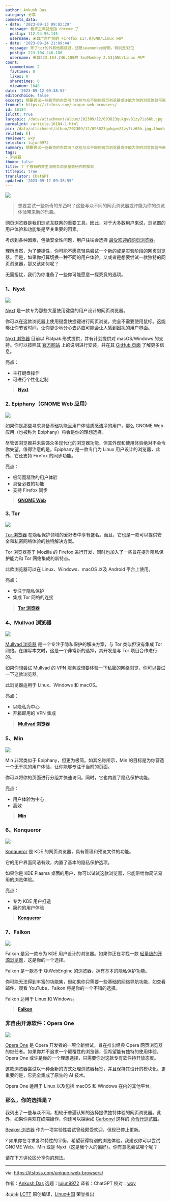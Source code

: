 ```yaml
---
author: Ankush Das
category: 分享
comments_data:
- date: '2023-09-13 09:02:29'
  message: 看来主流就是指 chrome 了
  postip: 112.94.96.145
  username: 来自广东广州的 Firefox 117.0|GNU/Linux 用户
- date: '2023-09-24 21:09:44'
  message: 除了tor的外其他都试过，还是seamonkey好用，特别是32位
  postip: 223.104.246.180
  username: 来自223.104.246.180的 SeaMonkey 2.53|GNU/Linux 用户
count:
  commentnum: 2
  favtimes: 0
  likes: 0
  sharetimes: 0
  viewnum: 1848
date: '2023-09-12 09:38:55'
editorchoice: false
excerpt: 想要尝试一些新奇的东西吗？这些与众不同的网页浏览器或许能为你的浏览体验带来新的乐趣。
fromurl: https://itsfoss.com/unique-web-browsers/
id: 16184
islctt: true
largepic: /data/attachment/album/202309/12/093823qukgvv81zy7iz68b.jpg
permalink: /article-16184-1.html
pic: /data/attachment/album/202309/12/093823qukgvv81zy7iz68b.jpg.thumb.jpg
related: []
reviewer: wxy
selector: lujun9972
summary: 想要尝试一些新奇的东西吗？这些与众不同的网页浏览器或许能为你的浏览体验带来新的乐趣。
tags:
- 浏览器
thumb: false
title: 7 个独特的非主流网页浏览器等待你的探索
titlepic: true
translator: ChatGPT
updated: '2023-09-12 09:38:55'
---
```


![](/data/attachment/album/202309/12/093823qukgvv81zy7iz68b.jpg)



> 
> 想要尝试一些新奇的东西吗？这些与众不同的网页浏览器或许能为你的浏览体验带来新的乐趣。
> 
> 
> 


网页浏览器是我们浏览互联网的重要工具。因此，对于大多数用户来说，浏览器的用户体验和功能集是至关重要的因素。


考虑到各种因素，包括安全性问题，用户往往会选择 [最受欢迎的网页浏览器](https://itsfoss.com/best-browsers-ubuntu-linux/)。


理所当然，为了便捷性，你可能不愿意轻易尝试一个新的或是实验阶段的网页浏览器。但是，如果你打算切换一种不同的用户体验，又或者是想要尝试一款独特的网页浏览器，那又该如何呢？


无需担忧，我们为你准备了一些你可能愿意一探究竟的选项。


### 1、Nyxt


![](/data/attachment/album/202309/12/093856g66l0nkmf6kt0nl6.png)


[Nyxt](https://nyxt.atlas.engineer/) 是一款专为那些大量使用键盘的用户设计的网页浏览器。


你可以在这款浏览器上使用键盘快捷键进行网页浏览，完全不需要使用鼠标。这能够让你节省时间，让你更少地分心去适应可能会让人感到困扰的用户界面。


[Nyxt 浏览器](https://itsfoss.com/nyxt-browser/) 目前以 Flatpak 形式提供，并有计划提供对 macOS/Windows 的支持。你可以按照其 [官方网站](https://nyxt.atlas.engineer/download) 上的说明进行安装，并在其 [GitHub 页面](https://github.com/atlas-engineer/nyxt) 了解更多信息。


亮点：


* 主打键盘操作
* 可进行个性化定制



> 
> **[Nyxt](https://nyxt.atlas.engineer/)**
> 
> 
> 


### 2. Epiphany（GNOME Web 应用）


![](/data/attachment/album/202309/12/093857z6oidrsmhhnineee.png)


如果你是那些寻求具备基础功能且用户体验质感洁净的用户，那么 GNOME Web 应用（也被称为 Epiphany）将会是你的理想选择。


尽管该浏览器并未装饰众多现代化的浏览器功能，但其外观和使用体验绝对不会令你失望。值得注意的是，Epiphany 是一款专门为 Linux 用户设计的浏览器，此外，它还支持 Firefox 的同步功能。


亮点：


* 极简而精致的用户体验
* 具备必要的功能
* 支持 Firefox 同步



> 
> **[GNOME Web](https://apps.gnome.org/zh-CN/Epiphany/)**
> 
> 
> 


### 3. Tor


![](/data/attachment/album/202309/12/093858raplgd88kflaplp6.png)


[Tor 浏览器](https://www.torproject.org/) 在隐私保护领域的爱好者中享有盛名。而且，它也是一款可以提供安全和私密网络体验的独特解决方案。


Tor 浏览器基于 Mozilla 的 Firefox 进行开发，同时也加入了一些旨在提升隐私保护能力和 Tor 网络集成的新特点。


此款浏览器可以在 Linux、Windows、macOS 以及 Android 平台上使用。


亮点：


* 专注于隐私保护
* 集成 Tor 网络的连接



> 
> **[Tor 浏览器](https://www.torproject.org/)**
> 
> 
> 


### 4、Mullvad 浏览器


![](/data/attachment/album/202309/12/093858ihnhtce5ao85yqv9.jpg)


[Mullvad 浏览器](https://mullvad.net/en/download/browser/linux) 是一个专注于隐私保护的解决方案，与 Tor 类似但没有集成 Tor 网络。在编写本文时，这是一个非常新的选择，其开发是与 Tor 项目合作进行的。


如果你想尝试 Mullvad 的 VPN 服务或想要体验一下私密的网络浏览，你可以尝试一下这款浏览器。


此浏览器适用于 Linux、Windows 和 macOS。


亮点：


* 以隐私为中心
* 开箱即用的 VPN 集成



> 
> **[Mullvad 浏览器](https://mullvad.net/en/download/browser/linux)**
> 
> 
> 


### 5、Min


![](/data/attachment/album/202309/12/093859vmzkfm6w8t8tmwfb.png)


Min 非常类似于 Epiphany，但更为极简。如其名称所示，Min 的目标是为你营造一个无干扰的用户体验，让你能够专注于当前的页面。


你可以将你的页面进行分组并快速访问。同时，它也内置了隐私保护功能。


亮点：


* 用户体验为中心
* 高效



> 
> **[Min](https://minbrowser.org/)**
> 
> 
> 


### 6、Konqueror


![](/data/attachment/album/202309/12/093859fb1eyu9quqhup5yu.png)


[Konqueror](https://apps.kde.org/konqueror/) 是 KDE 的网页浏览器，具有管理和预览文件的功能。


它的用户界面简洁有效，内置了基本的隐私保护选项。


如果你是 KDE Plasma 桌面的用户，你可以试试这款浏览器，它能带给你简洁易用的浏览体验。


亮点：


* 专为 KDE 用户打造
* 简约的用户体验



> 
> **[Konqueror](https://apps.kde.org/konqueror/)**
> 
> 
> 


### 7、Falkon


![](/data/attachment/album/202309/12/093900qz6ecxigcnci3aer.png)


Falkon 是另一款专为 KDE 用户设计的浏览器。如果你正在寻找一款 [轻量级的开源浏览器](https://itsfoss.com/lightweight-web-browsers-linux/)，这是你的一个选择。


Falkon 是一款基于 QtWebEngine 的浏览器，拥有基本的隐私保护功能。


你可能无法得到丰富的功能集，但如果你只需要一些基础的网络导航功能，如查看邮件、观看 YouTube，Falkon 将是你的一个不错的选择。


Falkon 适用于 Linux 和 Windows。



> 
> **[Falkon](https://www.falkon.org/)**
> 
> 
> 


### 非自由开源软件：Opera One


![](/data/attachment/album/202309/12/093901jaky4obfv8osoioy.png)


[Opera One](https://www.opera.com/one) 是 Opera 开发者的一项全新尝试，旨在推出经典 Opera 网页浏览器的继任者。如果你并不追求一个颠覆性的浏览器，但希望能有独特的使用体验，Opera One 或许是你的一个理想选择，只需要你对这款专有软件持开放态度。


这款浏览器尝试以一种全新的方式处理浏览器标签，并且保持其设计的模块化。更重要的是，它完全集成了原生的 AI 技术。


Opera One 适用于 Linux 以及包括 macOS 和 Windows 在内的其他平台。


### 那么，你的选择是？


我列出了一些与众不同，相较于普遍认知的选择提供独特体验的网页浏览器。此外，如果你喜欢在终端操作，你还可以探索如 [Carbonyl](https://github.com/fathyb/carbonyl) 这样的 [命令行浏览器](https://itsfoss.com/terminal-web-browsers/)。


[Beaker 浏览器](https://github.com/beakerbrowser) 作为一项实验性尝试曾经颇受欢迎，但现已停止更新。


? 如果你在寻求各种特性的平衡，希望获得特别的浏览体验，我建议你可以尝试 GNOME Web、Min 或是 Nyxt（这是我个人的偏好）。你有意愿尝试哪个呢？


请在下方评论区分享你的想法。




---


via: <https://itsfoss.com/unique-web-browsers/>


作者：[Ankush Das](https://itsfoss.com/author/ankush/) 选题：[lujun9972](https://github.com/lujun9972) 译者：ChatGPT 校对：[wxy](https://github.com/wxy)


本文由 [LCTT](https://github.com/LCTT/TranslateProject) 原创编译，[Linux中国](https://linux.cn/) 荣誉推出